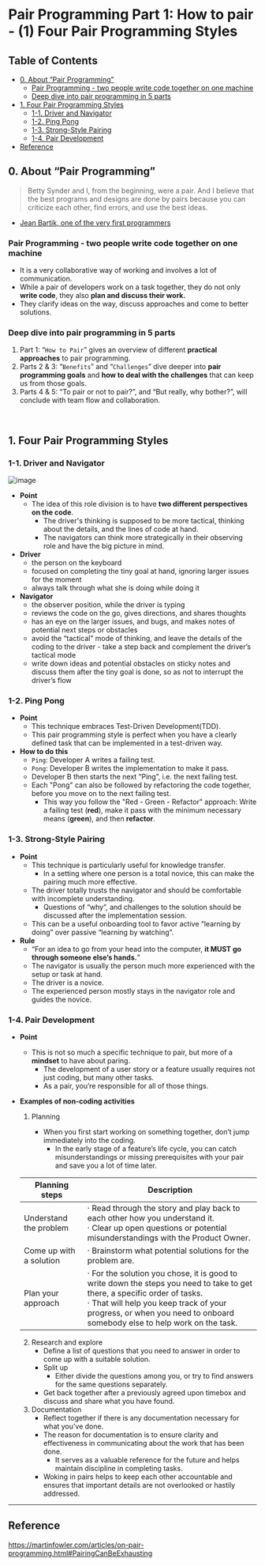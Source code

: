 # Pair Programming Part 1: How to pair - (1) Four Pair Programming Styles

## Table of Contents

- [0. About “Pair Programming”](#0-about--pair-programming-)
  - [Pair Programming - two people write code together on one machine](#pair-programming---two-people-write-code-together-on-one-machine)
  - [Deep dive into pair programming in 5 parts](#deep-dive-into-pair-programming-in-5-parts)
- [1. Four Pair Programming Styles](#1-Four-pair-programming-styles)
  - [1-1. Driver and Navigator](#1-1-driver-and-navigator)
  - [1-2. Ping Pong](#1-2-ping-pong)
  - [1-3. Strong-Style Pairing](#1-3-strong-style-pairing)
  - [1-4. Pair Development](#1-4-pair-development)
- [Reference](#reference)

## 0. About “Pair Programming”

> Betty Synder and I, from the beginning, were a pair.
> And I believe that the best programs and designs are done by pairs because you can criticize each other, find errors, and use the best ideas.

- [Jean Bartik, one of the very first programmers](https://www.computerhistory.org/revolution/birth-of-the-computer/4/78/2258)
  >

### Pair Programming - two people write code together on one machine

- It is a very collaborative way of working and involves a lot of communication.
- While a pair of developers work on a task together, they do not only **write code**, they also **plan and discuss their work.**
- They clarify ideas on the way, discuss approaches and come to better solutions.

### Deep dive into pair programming in 5 parts

1. Part 1: “`How to Pair`” gives an overview of different **practical approaches** to pair programming.
2. Parts 2 & 3: “`Benefits`” and “`Challenges`” dive deeper into **pair programming goals** and **how to deal with the challenges** that can keep us from those goals.
3. Parts 4 & 5: “To pair or not to pair?”, and “But really, why bother?”, will conclude with team flow and collaboration.

<br>

## 1. Four Pair Programming Styles

### 1-1. Driver and Navigator

![image](https://github.com/dev-presenter/English-presentations/assets/85419343/229e4b94-0fc7-496e-9b36-683b1d1ce3c2)

- **Point**
  - The idea of this role division is to have **two different perspectives on the code**.
    - The driver's thinking is supposed to be more tactical, thinking about the details, and the lines of code at hand.
    - The navigators can think more strategically in their observing role and have the big picture in mind.
- **Driver**
  - the person on the keyboard
  - focused on completing the tiny goal at hand, ignoring larger issues for the moment
  - always talk through what she is doing while doing it
- **Navigator**
  - the observer position, while the driver is typing
  - reviews the code on the go, gives directions, and shares thoughts
  - has an eye on the larger issues, and bugs, and makes notes of potential next steps or obstacles
  - avoid the “tactical” mode of thinking, and leave the details of the coding to the driver - take a step back and complement the driver’s tactical mode
  - write down ideas and potential obstacles on sticky notes and discuss them after the tiny goal is done, so as not to interrupt the driver’s flow

### 1-2. Ping Pong

- **Point**
  - This technique embraces Test-Driven Development(TDD).
  - This pair programming style is perfect when you have a clearly defined task that can be implemented in a test-driven way.
- **How to do this**
  - `Ping`: Developer A writes a failing test.
  - `Pong`: Developer B writes the implementation to make it pass.
  - Developer B then starts the next “Ping”, i.e. the next failing test.
  - Each "Pong" can also be followed by refactoring the code together, before you move on to the next failing test.
    - This way you follow the "Red - Green - Refactor" approach: Write a failing test (**red**), make it pass with the minimum necessary means (**green**), and then **refactor**.

### 1-3. Strong-Style Pairing

- **Point**
  - This technique is particularly useful for knowledge transfer.
    - In a setting where one person is a total novice, this can make the pairing much more effective.
  - The driver totally trusts the navigator and should be comfortable with incomplete understanding.
    - Questions of “why”, and challenges to the solution should be discussed after the implementation session.
  - This can be a useful onboarding tool to favor active “learning by doing” over passive “learning by watching”.
- **Rule**
  - “For an idea to go from your head into the computer, **it MUST go through someone else’s hands.**”
  - The navigator is usually the person much more experienced with the setup or task at hand.
  - The driver is a novice.
  - The experienced person mostly stays in the navigator role and guides the novice.

### 1-4. Pair Development

- **Point**
  - This is not so much a specific technique to pair, but more of a **mindset** to have about paring.
    - The development of a user story or a feature usually requires not just coding, but many other tasks.
    - As a pair, you’re responsible for all of those things.
- **Examples of non-coding activities**

  1. Planning

     - When you first start working on something together, don’t jump immediately into the coding.
       - In the early stage of a feature’s life cycle, you can catch misunderstandings or missing prerequisites with your pair and save you a lot of time later.

  | Planning steps          | Description                                                                                                                                                                                                                                          |
  | ----------------------- | ---------------------------------------------------------------------------------------------------------------------------------------------------------------------------------------------------------------------------------------------------- |
  | Understand the problem  | · Read through the story and play back to each other how you understand it. <br> · Clear up open questions or potential misunderstandings with the Product Owner.                                                                                    |
  | Come up with a solution | · Brainstorm what potential solutions for the problem are.                                                                                                                                                                                           |
  | Plan your approach      | · For the solution you chose, it is good to write down the steps you need to take to get there, a specific order of tasks.<br> · That will help you keep track of your progress, or when you need to onboard somebody else to help work on the task. |

  2. Research and explore
     - Define a list of questions that you need to answer in order to come up with a suitable solution.
     - Split up
       - Either divide the questions among you, or try to find answers for the same questions separately.
     - Get back together after a previously agreed upon timebox and discuss and share what you have found.
  3. Documentation
     - Reflect together if there is any documentation necessary for what you’ve done.
     - The reason for documentation is to ensure clarity and effectiveness in communicating about the work that has been done.
       - It serves as a valuable reference for the future and helps maintain discipline in completing tasks.
     - Woking in pairs helps to keep each other accountable and ensures that important details are not overlooked or hastily addressed.

---

## Reference

https://martinfowler.com/articles/on-pair-programming.html#PairingCanBeExhausting

